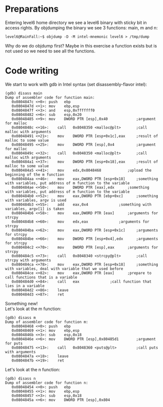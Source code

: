 # Preparations

Entering level6 home directory we see a level6 binary with sticky bit in access rights.
By objdumping the binary we see 3 functions: main, m and n:

	level6@RainFall:~$ objdump -D -M intel-mnemonic level6 > /tmp/dump

Why do we do objdump first? Maybe in this exercise a function exists but is not used so we need to see all the functions.

# Code writing

We start to work with gdb in Intel syntax (set disassembly-flavor intel):

	(gdb) disass main
    Dump of assembler code for function main:
       0x0804847c <+0>:	push   ebp
       0x0804847d <+1>:	mov    ebp,esp
       0x0804847f <+3>:	and    esp,0xfffffff0
       0x08048482 <+6>:	sub    esp,0x20
       0x08048485 <+9>:	mov    DWORD PTR [esp],0x40 			;argument for malloc
       0x0804848c <+16>:	call   0x8048350 <malloc@plt> 		;call malloc with arguments
       0x08048491 <+21>:	mov    DWORD PTR [esp+0x1c],eax 	;result of malloc to some value
       0x08048495 <+25>:	mov    DWORD PTR [esp],0x4  		;argument for malloc
       0x0804849c <+32>:	call   0x8048350 <malloc@plt>   	;call malloc with arguments
       0x080484a1 <+37>:	mov    DWORD PTR [esp+0x18],eax 	;result of malloc to some value
       0x080484a5 <+41>:	mov    edx,0x8048468 			;upload the beginning of the m function 
       0x080484aa <+46>:	mov    eax,DWORD PTR [esp+0x18] 	;something with variables, put address of m function to the variable
       0x080484ae <+50>:	mov    DWORD PTR [eax],edx 		;something with variables, put address of m function to the variable
       0x080484b0 <+52>:	mov    eax,DWORD PTR [ebp+0xc] 		;something with variables, argv is used
       0x080484b3 <+55>:	add    eax,0x4 				;something with variables, argv[1] is taken
       0x080484b6 <+58>:	mov    eax,DWORD PTR [eax] 		;arguments for strcpy
       0x080484b8 <+60>:	mov    edx,eax 				;arguments for strcpy
       0x080484ba <+62>:	mov    eax,DWORD PTR [esp+0x1c] 	;arguments for strcpy
       0x080484be <+66>:	mov    DWORD PTR [esp+0x4],edx 		;arguments for strcpy
       0x080484c2 <+70>:	mov    DWORD PTR [esp],eax 		;arguments for strcpy
       0x080484c5 <+73>:	call   0x8048340 <strcpy@plt>   	;call strcpy with arguments
       0x080484ca <+78>:	mov    eax,DWORD PTR [esp+0x18] 	;something with variables, deal with variable that we used before
       0x080484ce <+82>:	mov    eax,DWORD PTR [eax] 		;prepare to call functions that is a variable
       0x080484d0 <+84>:	call   eax 				;call function that lies in a variable
       0x080484d2 <+86>:	leave
       0x080484d3 <+87>:	ret

Something new!\
Let's look at the m function:

	(gdb) disass m
    Dump of assembler code for function m:
       0x08048468 <+0>:	push   ebp
       0x08048469 <+1>:	mov    ebp,esp
       0x0804846b <+3>:	sub    esp,0x18
       0x0804846e <+6>:	mov    DWORD PTR [esp],0x80485d1 		;argument for puts
       0x08048475 <+13>:	call   0x8048360 <puts@plt> 		;call puts with arguments
       0x0804847a <+18>:	leave
       0x0804847b <+19>:	ret

Let's look at the n function:

	(gdb) disass n
    Dump of assembler code for function n:
       0x08048454 <+0>:	push   ebp
       0x08048455 <+1>:	mov    ebp,esp
       0x08048457 <+3>:	sub    esp,0x18
       0x0804845a <+6>:	mov    DWORD PTR [esp],0x804